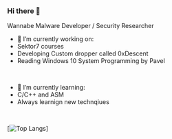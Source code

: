### Hi there 👋
Wannabe Malware Developer / Security Researcher


<!--
**ReverseThrottle/ReverseThrottle** is a ✨ _special_ ✨ repository because its `README.md` (this file) appears on your GitHub profile.

Here are some ideas to get you started:

- 🔭 I’m currently working on ...
- 🌱 I’m currently learning ...
- 👯 I’m looking to collaborate on ...
- 🤔 I’m looking for help with ...
- 💬 Ask me about ...
- 📫 How to reach me: ...
- 😄 Pronouns: ...
- ⚡ Fun fact: ...
-->

- 🔭 I’m currently working on:
-   Sektor7 courses 
-   Developing Custom dropper called 0xDescent
-   Reading Windows 10 System Programming by Pavel

<br>

- 🌱 I’m currently learning:
-   C/C++ and ASM
-   Always learnign new technqiues

<br>

[![Top Langs](https://github-readme-stats.vercel.app/api/top-langs/?username=ReverseThrottle&langs_count=5)]
